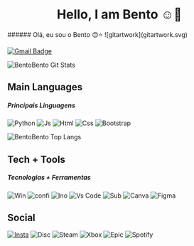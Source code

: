 <h1 align="center"> Hello, I am Bento ☺️👋 </h1>
###### Olá, eu sou o Bento 😊⭐
![gitartwork](gitartwork.svg)

[![Gmail Badge](https://img.shields.io/badge/-bentoagostini5@gmail.com-c14438?style=flat-square&logo=Gmail&logoColor=white&link=mailto:bentoagostini5@gmail.com)](mailto:bentoagostini5@gmail.com)   

![BentoBento Git Stats](https://github-readme-stats.vercel.app/api?username=bentodev904&show_icons=true&theme=transparent)

## Main Languages
##### Principais Linguagens

![Python](https://img.shields.io/badge/Python-14354C?style=for-the-badge&logo=python&logoColor=white) 
![Js](https://img.shields.io/badge/JavaScript-F7DF1E?style=for-the-badge&logo=javascript&logoColor=black)
![Html](https://img.shields.io/badge/HTML5-E34F26?style=for-the-badge&logo=html5&logoColor=white)
![Css](https://img.shields.io/badge/CSS3-1572B6?style=for-the-badge&logo=css3&logoColor=white)
![Bootstrap](https://img.shields.io/badge/Bootstrap-563D7C?style=for-the-badge&logo=bootstrap&logoColor=white)

![BentoBento Top Langs](https://github-readme-stats.vercel.app/api/top-langs/?username=bentodev904&layout=compact)

## Tech + Tools
##### Tecnologias + Ferramentas

![Win](https://img.shields.io/badge/Windows-0078D6?style=for-the-badge&logo=windows&logoColor=white)
![confi](https://img.shields.io/badge/NVIDIA-GTX1650-76B900?style=for-the-badge&logo=nvidia&logoColor=white)
![Ino](https://img.shields.io/badge/Arduino_IDE-00979D?style=for-the-badge&logo=arduino&logoColor=white)
![Vs Code](https://img.shields.io/badge/Visual_Studio_Code-0078D4?style=for-the-badge&logo=visual%20studio%20code&logoColor=white)
![Sub](https://img.shields.io/badge/sublime_text-%23575757.svg?&style=for-the-badge&logo=sublime-text&logoColor=important)
![Canva](https://img.shields.io/badge/Canva-%2300C4CC.svg?&style=for-the-badge&logo=Canva&logoColor=white)
![Figma](https://img.shields.io/badge/Figma-F24E1E?style=for-the-badge&logo=figma&logoColor=white)

## Social
[![Insta](https://img.shields.io/badge/Instagram-E4405F?style=for-the-badge&logo=instagram&logoColor=white)](https://www.instagram.com/bentocringe/)
![Disc](https://img.shields.io/badge/Discord-7289DA?style=for-the-badge&logo=discord&logoColor=white)
![Steam](https://img.shields.io/badge/Steam-000000?style=for-the-badge&logo=steam&logoColor=white)
![Xbox](https://img.shields.io/badge/Xbox-107C10?style=for-the-badge&logo=xbox&logoColor=white)
![Epic](https://img.shields.io/badge/Epic%20Games-313131?style=for-the-badge&logo=Epic%20Games&logoColor=white)
![Spotify](https://img.shields.io/badge/Spotify-1ED760?&style=for-the-badge&logo=spotify&logoColor=white)

